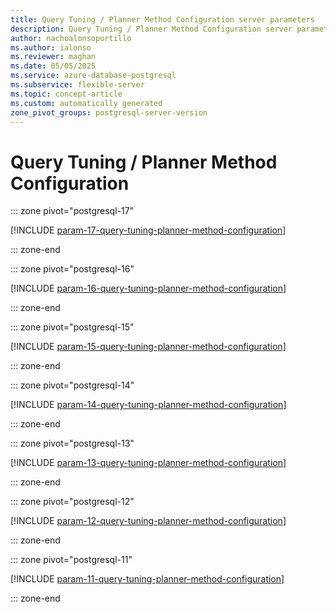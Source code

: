 ```yaml
---
title: Query Tuning / Planner Method Configuration server parameters
description: Query Tuning / Planner Method Configuration server parameters for Azure Database for PostgreSQL flexible server.
author: nachoalonsoportillo
ms.author: ialonso
ms.reviewer: maghan
ms.date: 05/05/2025
ms.service: azure-database-postgresql
ms.subservice: flexible-server
ms.topic: concept-article
ms.custom: automatically generated
zone_pivot_groups: postgresql-server-version
---
```

# Query Tuning / Planner Method Configuration


::: zone pivot="postgresql-17"

[!INCLUDE [param-17-query-tuning-planner-method-configuration](./includes/param-17-query-tuning-planner-method-configuration.md)]

::: zone-end


::: zone pivot="postgresql-16"

[!INCLUDE [param-16-query-tuning-planner-method-configuration](./includes/param-16-query-tuning-planner-method-configuration.md)]

::: zone-end


::: zone pivot="postgresql-15"

[!INCLUDE [param-15-query-tuning-planner-method-configuration](./includes/param-15-query-tuning-planner-method-configuration.md)]

::: zone-end


::: zone pivot="postgresql-14"

[!INCLUDE [param-14-query-tuning-planner-method-configuration](./includes/param-14-query-tuning-planner-method-configuration.md)]

::: zone-end


::: zone pivot="postgresql-13"

[!INCLUDE [param-13-query-tuning-planner-method-configuration](./includes/param-13-query-tuning-planner-method-configuration.md)]

::: zone-end


::: zone pivot="postgresql-12"

[!INCLUDE [param-12-query-tuning-planner-method-configuration](./includes/param-12-query-tuning-planner-method-configuration.md)]

::: zone-end


::: zone pivot="postgresql-11"

[!INCLUDE [param-11-query-tuning-planner-method-configuration](./includes/param-11-query-tuning-planner-method-configuration.md)]

::: zone-end


